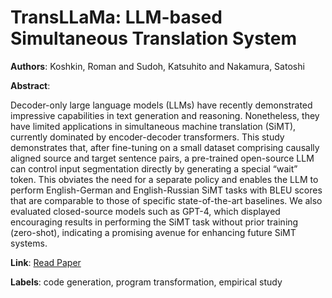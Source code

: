 # TransLLaMa: LLM-based Simultaneous Translation System

**Authors**: Koshkin, Roman and Sudoh, Katsuhito and Nakamura, Satoshi

**Abstract**:

Decoder-only large language models (LLMs) have recently demonstrated impressive capabilities in text generation and reasoning. Nonetheless, they have limited applications in simultaneous machine translation (SiMT), currently dominated by encoder-decoder transformers. This study demonstrates that, after fine-tuning on a small dataset comprising causally aligned source and target sentence pairs, a pre-trained open-source LLM can control input segmentation directly by generating a special “wait” token. This obviates the need for a separate policy and enables the LLM to perform English-German and English-Russian SiMT tasks with BLEU scores that are comparable to those of specific state-of-the-art baselines. We also evaluated closed-source models such as GPT-4, which displayed encouraging results in performing the SiMT task without prior training (zero-shot), indicating a promising avenue for enhancing future SiMT systems.

**Link**: [Read Paper](https://aclanthology.org/2024.findings-emnlp.27)

**Labels**: code generation, program transformation, empirical study
